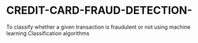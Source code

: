 # CREDIT-CARD-FRAUD-DETECTION-
To classify whether a given transaction is fraudulent or not using machine learning Classification algorithms
